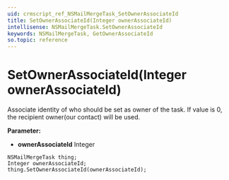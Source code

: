 ```yaml
---
uid: crmscript_ref_NSMailMergeTask_SetOwnerAssociateId
title: SetOwnerAssociateId(Integer ownerAssociateId)
intellisense: NSMailMergeTask.SetOwnerAssociateId
keywords: NSMailMergeTask, GetOwnerAssociateId
so.topic: reference
---
```


# SetOwnerAssociateId(Integer ownerAssociateId)

Associate identity of who should be set as owner of the task.  If value is 0, the recipient owner(our contact) will be used.

**Parameter:** 
* **ownerAssociateId** Integer

```crmscript
NSMailMergeTask thing;
Integer ownerAssociateId;
thing.SetOwnerAssociateId(ownerAssociateId);
```

